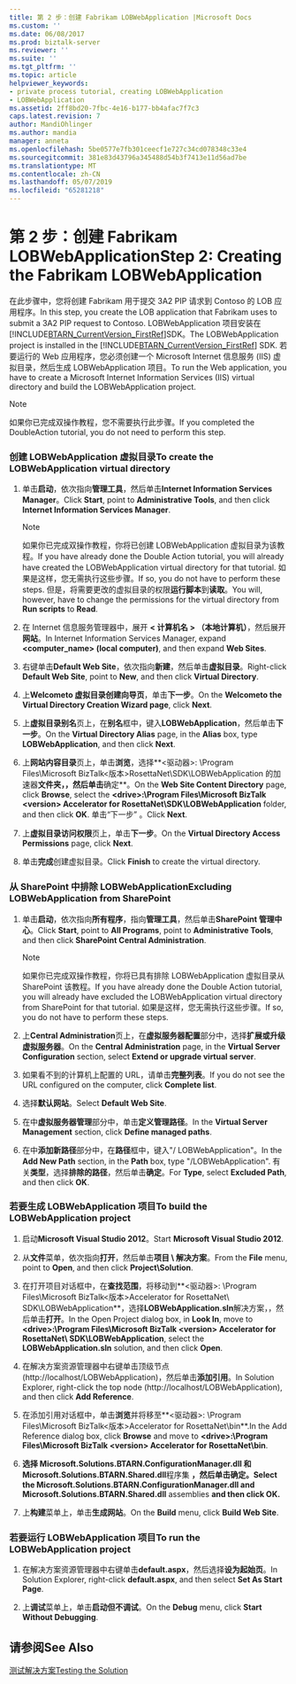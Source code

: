 ```yaml
---
title: 第 2 步：创建 Fabrikam LOBWebApplication |Microsoft Docs
ms.custom: ''
ms.date: 06/08/2017
ms.prod: biztalk-server
ms.reviewer: ''
ms.suite: ''
ms.tgt_pltfrm: ''
ms.topic: article
helpviewer_keywords:
- private process tutorial, creating LOBWebApplication
- LOBWebApplication
ms.assetid: 2ff8bd20-7fbc-4e16-b177-bb4afac7f7c3
caps.latest.revision: 7
author: MandiOhlinger
ms.author: mandia
manager: anneta
ms.openlocfilehash: 5be0577e7fb301ceecf1e727c34cd078348c33e4
ms.sourcegitcommit: 381e83d43796a345488d54b3f7413e11d56ad7be
ms.translationtype: MT
ms.contentlocale: zh-CN
ms.lasthandoff: 05/07/2019
ms.locfileid: "65281218"
---
```

# <a name="step-2-creating-the-fabrikam-lobwebapplication"></a><span data-ttu-id="48ae2-102">第 2 步：创建 Fabrikam LOBWebApplication</span><span class="sxs-lookup"><span data-stu-id="48ae2-102">Step 2: Creating the Fabrikam LOBWebApplication</span></span>
<span data-ttu-id="48ae2-103">在此步骤中，您将创建 Fabrikam 用于提交 3A2 PIP 请求到 Contoso 的 LOB 应用程序。</span><span class="sxs-lookup"><span data-stu-id="48ae2-103">In this step, you create the LOB application that Fabrikam uses to submit a 3A2 PIP request to Contoso.</span></span> <span data-ttu-id="48ae2-104">LOBWebApplication 项目安装在[!INCLUDE[BTARN_CurrentVersion_FirstRef](../../includes/btarn-currentversion-firstref-md.md)]SDK。</span><span class="sxs-lookup"><span data-stu-id="48ae2-104">The LOBWebApplication project is installed in the [!INCLUDE[BTARN_CurrentVersion_FirstRef](../../includes/btarn-currentversion-firstref-md.md)] SDK.</span></span> <span data-ttu-id="48ae2-105">若要运行的 Web 应用程序，您必须创建一个 Microsoft Internet 信息服务 (IIS) 虚拟目录，然后生成 LOBWebApplication 项目。</span><span class="sxs-lookup"><span data-stu-id="48ae2-105">To run the Web application, you have to create a Microsoft Internet Information Services (IIS) virtual directory and build the LOBWebApplication project.</span></span>  
  
> [!NOTE]
>  <span data-ttu-id="48ae2-106">如果你已完成双操作教程，您不需要执行此步骤。</span><span class="sxs-lookup"><span data-stu-id="48ae2-106">If you completed the DoubleAction tutorial, you do not need to perform this step.</span></span>  
  
### <a name="to-create-the-lobwebapplication-virtual-directory"></a><span data-ttu-id="48ae2-107">创建 LOBWebApplication 虚拟目录</span><span class="sxs-lookup"><span data-stu-id="48ae2-107">To create the LOBWebApplication virtual directory</span></span>  
  
1.  <span data-ttu-id="48ae2-108">单击**启动**，依次指向**管理工具**，然后单击**Internet Information Services Manager**。</span><span class="sxs-lookup"><span data-stu-id="48ae2-108">Click **Start**, point to **Administrative Tools**, and then click **Internet Information Services Manager**.</span></span>  
  
    > [!NOTE]
    >  <span data-ttu-id="48ae2-109">如果你已完成双操作教程，你将已创建 LOBWebApplication 虚拟目录为该教程。</span><span class="sxs-lookup"><span data-stu-id="48ae2-109">If you have already done the Double Action tutorial, you will already have created the LOBWebApplication virtual directory for that tutorial.</span></span> <span data-ttu-id="48ae2-110">如果是这样，您无需执行这些步骤。</span><span class="sxs-lookup"><span data-stu-id="48ae2-110">If so, you do not have to perform these steps.</span></span> <span data-ttu-id="48ae2-111">但是，将需要更改的虚拟目录的权限**运行脚本**到**读取**。</span><span class="sxs-lookup"><span data-stu-id="48ae2-111">You will, however, have to change the permissions for the virtual directory from **Run scripts** to **Read**.</span></span>  
  
2.  <span data-ttu-id="48ae2-112">在 Internet 信息服务管理器中，展开 **< 计算机名 > （本地计算机）**，然后展开**网站**。</span><span class="sxs-lookup"><span data-stu-id="48ae2-112">In Internet Information Services Manager, expand **<computer_name> (local computer)**, and then expand **Web Sites**.</span></span>  
  
3.  <span data-ttu-id="48ae2-113">右键单击**Default Web Site**，依次指向**新建**，然后单击**虚拟目录**。</span><span class="sxs-lookup"><span data-stu-id="48ae2-113">Right-click **Default Web Site**, point to **New**, and then click **Virtual Directory**.</span></span>  
  
4.  <span data-ttu-id="48ae2-114">上**Welcometo 虚拟目录创建向导页**，单击**下一步**。</span><span class="sxs-lookup"><span data-stu-id="48ae2-114">On the **Welcometo the Virtual Directory Creation Wizard page**, click **Next**.</span></span>  
  
5.  <span data-ttu-id="48ae2-115">上**虚拟目录别名**页上，在**别名**框中，键入**LOBWebApplication**，然后单击**下一步**。</span><span class="sxs-lookup"><span data-stu-id="48ae2-115">On the **Virtual Directory Alias** page, in the **Alias** box, type **LOBWebApplication**, and then click **Next**.</span></span>  
  
6.  <span data-ttu-id="48ae2-116">上**网站内容目录**页上，单击**浏览**，选择**\<驱动器\>: \Program Files\Microsoft BizTalk\<版本\>RosettaNet\SDK\LOBWebApplication 的加速器**文件夹，，然后单击**确定**。</span><span class="sxs-lookup"><span data-stu-id="48ae2-116">On the **Web Site Content Directory** page, click **Browse**, select the **\<drive\>:\Program Files\Microsoft BizTalk \<version\> Accelerator for RosettaNet\SDK\LOBWebApplication** folder, and then click **OK**.</span></span> <span data-ttu-id="48ae2-117">单击“下一步” 。</span><span class="sxs-lookup"><span data-stu-id="48ae2-117">Click **Next**.</span></span>  
  
7.  <span data-ttu-id="48ae2-118">上**虚拟目录访问权限**页上，单击**下一步**。</span><span class="sxs-lookup"><span data-stu-id="48ae2-118">On the **Virtual Directory Access Permissions** page, click **Next**.</span></span>  
  
8.  <span data-ttu-id="48ae2-119">单击**完成**创建虚拟目录。</span><span class="sxs-lookup"><span data-stu-id="48ae2-119">Click **Finish** to create the virtual directory.</span></span>  
  
### <a name="excluding-lobwebapplication-from-sharepoint"></a><span data-ttu-id="48ae2-120">从 SharePoint 中排除 LOBWebApplication</span><span class="sxs-lookup"><span data-stu-id="48ae2-120">Excluding LOBWebApplication from SharePoint</span></span>  
  
1.  <span data-ttu-id="48ae2-121">单击**启动**，依次指向**所有程序**，指向**管理工具**，然后单击**SharePoint 管理中心**。</span><span class="sxs-lookup"><span data-stu-id="48ae2-121">Click **Start**, point to **All Programs**, point to **Administrative Tools**, and then click **SharePoint Central Administration**.</span></span>  
  
    > [!NOTE]
    >  <span data-ttu-id="48ae2-122">如果你已完成双操作教程，你将已具有排除 LOBWebApplication 虚拟目录从 SharePoint 该教程。</span><span class="sxs-lookup"><span data-stu-id="48ae2-122">If you have already done the Double Action tutorial, you will already have excluded the LOBWebApplication virtual directory from SharePoint for that tutorial.</span></span> <span data-ttu-id="48ae2-123">如果是这样，您无需执行这些步骤。</span><span class="sxs-lookup"><span data-stu-id="48ae2-123">If so, you do not have to perform these steps.</span></span>  
  
2.  <span data-ttu-id="48ae2-124">上**Central Administration**页上，在**虚拟服务器配置**部分中，选择**扩展或升级虚拟服务器**。</span><span class="sxs-lookup"><span data-stu-id="48ae2-124">On the **Central Administration** page, in the **Virtual Server Configuration** section, select **Extend or upgrade virtual server**.</span></span>  
  
3.  <span data-ttu-id="48ae2-125">如果看不到的计算机上配置的 URL，请单击**完整列表**。</span><span class="sxs-lookup"><span data-stu-id="48ae2-125">If you do not see the URL configured on the computer, click **Complete list**.</span></span>  
  
4.  <span data-ttu-id="48ae2-126">选择**默认网站**。</span><span class="sxs-lookup"><span data-stu-id="48ae2-126">Select **Default Web Site**.</span></span>  
  
5.  <span data-ttu-id="48ae2-127">在中**虚拟服务器管理**部分中，单击**定义管理路径**。</span><span class="sxs-lookup"><span data-stu-id="48ae2-127">In the **Virtual Server Management** section, click **Define managed paths**.</span></span>  
  
6.  <span data-ttu-id="48ae2-128">在中**添加新路径**部分中，在**路径**框中，键入"/ LOBWebApplication"。</span><span class="sxs-lookup"><span data-stu-id="48ae2-128">In the **Add New Path** section, in the **Path** box, type "/LOBWebApplication".</span></span> <span data-ttu-id="48ae2-129">有关**类型**，选择**排除的路径**，然后单击**确定**。</span><span class="sxs-lookup"><span data-stu-id="48ae2-129">For **Type**, select **Excluded Path**, and then click **OK**.</span></span>  
  
### <a name="to-build-the-lobwebapplication-project"></a><span data-ttu-id="48ae2-130">若要生成 LOBWebApplication 项目</span><span class="sxs-lookup"><span data-stu-id="48ae2-130">To build the LOBWebApplication project</span></span>  
  
1.  <span data-ttu-id="48ae2-131">启动**Microsoft Visual Studio 2012**。</span><span class="sxs-lookup"><span data-stu-id="48ae2-131">Start **Microsoft Visual Studio 2012**.</span></span>  
  
2.  <span data-ttu-id="48ae2-132">从**文件**菜单，依次指向**打开**，然后单击**项目 \ 解决方案**。</span><span class="sxs-lookup"><span data-stu-id="48ae2-132">From the **File** menu, point to **Open**, and then click **Project\Solution**.</span></span>  
  
3.  <span data-ttu-id="48ae2-133">在打开项目对话框中，在**查找范围**，将移动到**\<驱动器\>: \Program Files\Microsoft BizTalk\<版本\>Accelerator for RosettaNet\ SDK\LOBWebApplication**，选择**LOBWebApplication.sln**解决方案，，然后单击**打开**。</span><span class="sxs-lookup"><span data-stu-id="48ae2-133">In the Open Project dialog box, in **Look In**, move to **\<drive\>:\Program Files\Microsoft BizTalk \<version\> Accelerator for RosettaNet\ SDK\LOBWebApplication**, select the **LOBWebApplication.sln** solution, and then click **Open**.</span></span>  
  
4.  <span data-ttu-id="48ae2-134">在解决方案资源管理器中右键单击顶级节点 (http://localhost/LOBWebApplication)，然后单击**添加引用**。</span><span class="sxs-lookup"><span data-stu-id="48ae2-134">In Solution Explorer, right-click the top node (http://localhost/LOBWebApplication), and then click **Add Reference**.</span></span>  
  
5.  <span data-ttu-id="48ae2-135">在添加引用对话框中，单击**浏览**并将移至**\<驱动器\>: \Program Files\Microsoft BizTalk\<版本\>Accelerator for RosettaNet\bin**.</span><span class="sxs-lookup"><span data-stu-id="48ae2-135">In the Add Reference dialog box, click **Browse** and move to **\<drive\>:\Program Files\Microsoft  BizTalk \<version\> Accelerator for RosettaNet\bin**.</span></span>  
  
6.  <span data-ttu-id="48ae2-136">**选择 Microsoft.Solutions.BTARN.ConfigurationManager.dll 和 Microsoft.Solutions.BTARN.Shared.dll**程序集 **，然后单击确定。**</span><span class="sxs-lookup"><span data-stu-id="48ae2-136">**Select the Microsoft.Solutions.BTARN.ConfigurationManager.dll and Microsoft.Solutions.BTARN.Shared.dll** assemblies **and then click OK.**</span></span>  
  
7.  <span data-ttu-id="48ae2-137">上**构建**菜单上，单击**生成网站**。</span><span class="sxs-lookup"><span data-stu-id="48ae2-137">On the **Build** menu, click **Build Web Site**.</span></span>  
  
### <a name="to-run-the-lobwebapplication-project"></a><span data-ttu-id="48ae2-138">若要运行 LOBWebApplication 项目</span><span class="sxs-lookup"><span data-stu-id="48ae2-138">To run the LOBWebApplication project</span></span>  
  
1.  <span data-ttu-id="48ae2-139">在解决方案资源管理器中右键单击**default.aspx**，然后选择**设为起始页**。</span><span class="sxs-lookup"><span data-stu-id="48ae2-139">In Solution Explorer, right-click **default.aspx**, and then select **Set As Start Page**.</span></span>  
  
2.  <span data-ttu-id="48ae2-140">上**调试**菜单上，单击**启动但不调试**。</span><span class="sxs-lookup"><span data-stu-id="48ae2-140">On the **Debug** menu, click **Start Without Debugging**.</span></span>  
  
## <a name="see-also"></a><span data-ttu-id="48ae2-141">请参阅</span><span class="sxs-lookup"><span data-stu-id="48ae2-141">See Also</span></span>  
 [<span data-ttu-id="48ae2-142">测试解决方案</span><span class="sxs-lookup"><span data-stu-id="48ae2-142">Testing the Solution</span></span>](../../adapters-and-accelerators/accelerator-rosettanet/testing-the-solution.md)